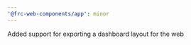 ```yaml
---
'@frc-web-components/app': minor
---
```


Added support for exporting a dashboard layout for the web
